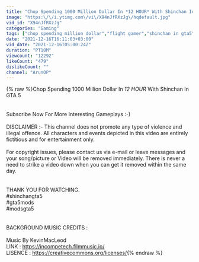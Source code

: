 ```yaml
---
title: "Chop Spending 1000 Million Dollar In *12 HOUR* With Shinchan In GTA 5"
image: "https:\/\/i.ytimg.com\/vi\/X94nJfRXzJg\/hqdefault.jpg"
vid_id: "X94nJfRXzJg"
categories: "Gaming"
tags: ["chop spending million dollar","flight gamer","shinchan in gta5"]
date: "2021-12-16T16:11:03+03:00"
vid_date: "2021-12-16T05:00:24Z"
duration: "PT10M"
viewcount: "12292"
likeCount: "479"
dislikeCount: ""
channel: "ArunOP"
---
```

{% raw %}Chop Spending 1000 Million Dollar In *12 HOUR* With Shinchan In GTA 5<br /><br /><br />Subscribe Now For More Interesting Gameplays :-) <br /><br />DISCLAIMER :- This channel does not promote any type of violence and illegal offence. All characters and events depicted in this video are entirely fictitious and for entertainment only.<br /><br />For copyright issues, please contact us via e-mail or leave messages and your song/picture or Video will be removed immediately. There is never a need to strike a video down when you can get it removed within the same day.<br /><br /><br />THANK YOU FOR WATCHING.<br />#shinchangta5​<br />#gta5mods​<br />#modsgta5<br /><br /><br />BACKGROUND MUSIC CREDITS :<br /><br />Music By KevinMacLeod<br />LINK : <a rel="nofollow" target="blank" href="https://incompetech.filmmusic.io/​​​">https://incompetech.filmmusic.io/​​​</a><br />LISENCE : <a rel="nofollow" target="blank" href="https://creativecommons.org/licenses/​">https://creativecommons.org/licenses/​</a>{% endraw %}
